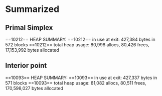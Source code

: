 # Summarized

## Primal Simplex

==10212== HEAP SUMMARY:
==10212==     in use at exit: 427,384 bytes in 572 blocks
==10212==   total heap usage: 80,998 allocs, 80,426 frees, 17,153,992 bytes allocated

## Interior point

==10093== HEAP SUMMARY:
==10093==     in use at exit: 427,337 bytes in 571 blocks
==10093==   total heap usage: 81,082 allocs, 80,511 frees, 170,598,027 bytes allocated
